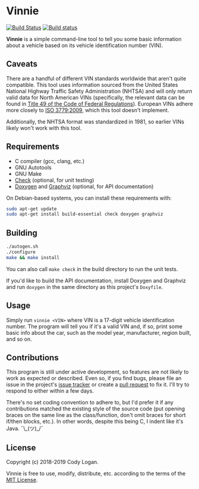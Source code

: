 # Vinnie

[![Build Status](https://travis-ci.org/clpo13/vinnie.svg?branch=master)](https://travis-ci.org/clpo13/vinnie)
[![Build status](https://ci.appveyor.com/api/projects/status/31tdtw83tgdwh2gy/branch/master?svg=true)](https://ci.appveyor.com/project/clpo13/vinnie/branch/master)

**Vinnie** is a simple command-line tool to tell you some basic information about a vehicle based on its vehicle identification number (VIN).

## Caveats

There are a handful of different VIN standards worldwide that aren't quite compatible. This tool uses information sourced from the United States National Highway Traffic Safety Administration (NHTSA) and will only return valid data for North American VINs (specifically, the relevant data can be found in [Title 49 of the Code of Federal Regulations](https://www.law.cornell.edu/cfr/text/49/part-565)). European VINs adhere more closely to [ISO 3779:2009](https://www.iso.org/standard/52200.html), which this tool doesn't implement.

Additionally, the NHTSA format was standardized in 1981, so earlier VINs likely won't work with this tool.

## Requirements

- C compiler (gcc, clang, etc.)
- GNU Autotools
- GNU Make
- [Check](https://libcheck.github.io/check/) (optional, for unit testing)
- [Doxygen](http://www.doxygen.org/) and [Graphviz](https://www.graphviz.org/) (optional, for API documentation)

On Debian-based systems, you can install these requirements with:

```bash
sudo apt-get update
sudo apt-get install build-essential check doxygen graphviz
```

## Building

```bash
./autogen.sh
./configure
make && make install
```

You can also call `make check` in the build directory to run the unit tests.

If you'd like to build the API documentation, install Doxygen and Graphviz and run `doxygen` in the same directory as this project's `Doxyfile`.

## Usage

Simply run `vinnie <VIN>` where VIN is a 17-digit vehicle identification number. The program will tell you if it's a valid VIN and, if so, print some basic info about the car, such as the model year, manufacturer, region built, and so on.

## Contributions

This program is still under active development, so features are not likely to work as expected or described. Even so, if you find bugs, please file an issue in the project's [issue tracker](https://github.com/clpo13/vinnie/issues) or create a [pull request](https://help.github.com/articles/about-pull-requests) to fix it. I'll try to respond to either within a few days.

There's no set coding convention to adhere to, but I'd prefer it if any contributions matched the existing style of the source code (put opening braces on the same line as the class/function, don't omit braces for short if/then blocks, etc.). In other words, despite this being C, I indent like it's Java. ¯\\\_(ツ)_/¯

## License

Copyright (c) 2018-2019 Cody Logan.

Vinnie is free to use, modify, distribute, etc. according to the terms of the [MIT License](LICENSE).
